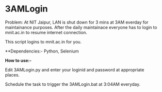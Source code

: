 # 3AMLogin
Problem:
At NIT Jaipur, LAN is shut down for 3 mins at 3AM everday for maintainance purposes. After the daily maintainace everyone has to login to mnit.ac.in to resume internet connection.

This script logins to mnit.ac.in for you.

**Dependencies:-
Python, Selenium

**How to use:-**

Edit 3AMLogin.py and enter your loginid and password at appropriate places.

Schedule the task to trigger the 3AMLogin.bat at 3:04AM everyday.

